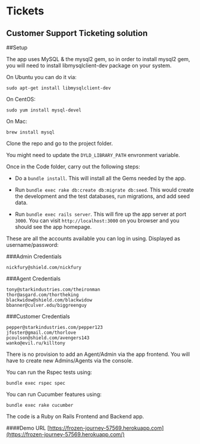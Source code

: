 # Tickets
## Customer Support Ticketing solution

##Setup

The app uses MySQL & the mysql2 gem, so in order to install mysql2 gem, you will need to install libmysqlclient-dev package on your system.

On Ubuntu you can do it via:

  `sudo apt-get install libmysqlclient-dev`

On CentOS:

  `sudo yum install mysql-devel`

On Mac:

  `brew install mysql`

Clone the repo and go to the project folder.

You might need to update the `DYLD_LIBRARY_PATH` envronment variable.

Once in the Code folder, carry out the following steps:

* Do a `bundle install`. This will install all the Gems needed by the app.

* Run `bundle exec rake db:create db:migrate db:seed`. This would create the development and the test databases, run migrations, and add seed data.

* Run `bundle exec rails server`. This will fire up the app server at port `3000`. You can visit `http://localhost:3000` on you browser and you should see the app homepage.

These are all the accounts available you can log in using. Displayed as username/password:


###Admin Credentials

```
nickfury@shield.com/nickfury
```


###Agent Credentials

```
tony@starkindustries.com/theironman
thor@asgard.com/thortheking
blackwidow@shield.com/blackwidow
bbanner@culver.edu/biggreenguy
```

###Customer Credentials

```
pepper@starkindustries.com/pepper123
jfoster@gmail.com/thorlove
pcoulson@shield.com/avengers143
wanko@evil.ru/killtony
```

There is no provision to add an Agent/Admin via the app frontend. You will have to create new Admins/Agents via the console.

You can run the Rspec tests using:

  `bundle exec rspec spec`

You can run Cucumber features using:

  `bundle exec rake cucumber`


The code is a Ruby on Rails Frontend and Backend app.

####Demo URL
[https://frozen-journey-57569.herokuapp.com](https://frozen-journey-57569.herokuapp.com/)